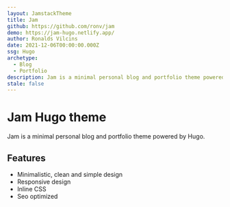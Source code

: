 ```yaml
---
layout: JamstackTheme
title: Jam
github: https://github.com/ronv/jam
demo: https://jam-hugo.netlify.app/
author: Ronalds Vilcins
date: 2021-12-06T00:00:00.000Z
ssg: Hugo
archetype:
  - Blog
  - Portfolio
description: Jam is a minimal personal blog and portfolio theme powered by Hugo.
stale: false
---
```


# Jam Hugo theme

Jam is a minimal personal blog and portfolio theme powered by Hugo.

## Features

* Minimalistic, clean and simple design  
* Responsive design 
* Inline CSS  
* Seo optimized
